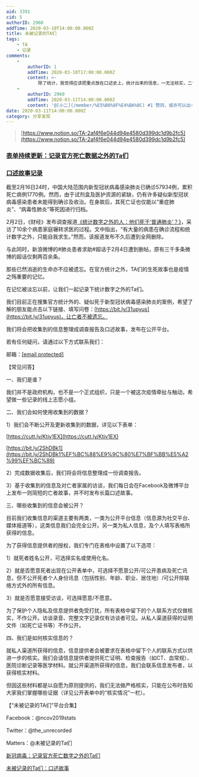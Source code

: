 ```yaml
---
aid: 3391
cid: 5
authorID: 2960
addTime: 2020-03-10T14:00:00.000Z
title: 未被记录的TA们
tags:
    - TA
    - 记录
comments:
    -
        authorID: 1
        addTime: 2020-03-10T17:00:00.000Z
        content: >-
            除了统计，我觉得应该把重点放在口述史上，统计出来的信息，一无法核实，二肯定不全面。深度的个案访谈更有价值，如何让个人记忆与时代环境相互映照，人类学和历史学的口述史可能会有帮助。
    -
        authorID: 2960
        addTime: 2020-03-11T14:00:00.000Z
        content: '@[小二](/member/%E5%B0%8F%E4%BA%8C) #1 赞同，或许可以出一本《武汉的悲鸣》'
date: 2020-03-11T14:00:00.000Z
category: 分享发现
---
```


> [https://www.notion.so/TA-2af4f6e044d94e4580d399dc1d9b2fc5](https://www.notion.so/TA-2af4f6e044d94e4580d399dc1d9b2fc5)

### [](#%E8%A1%A8%E5%8D%95%E6%8C%81%E7%BB%AD%E6%9B%B4%E6%96%B0-%E8%AE%B0%E5%BD%95%E5%AE%98%E6%96%B9%E6%AD%BB%E4%BA%A1%E6%95%B0%E6%8D%AE%E4%B9%8B%E5%A4%96%E7%9A%84ta%E4%BB%AC)[表单持续更新：记录官方死亡数据之外的Ta们](https://www.notion.so/618575c264584e7281be2becc7c3bc88?v=3b934bc4745b4922a5c34a6aca8d0e79)

### [](#%E5%8F%A3%E8%BF%B0%E6%95%85%E4%BA%8B%E8%AE%B0%E5%BD%95)[口述故事记录](https://www.notion.so/cf07550e0afc43efbd9baaaa272a61e3?v=3911495584714578a3062af2606a3c2e)

截至2月16日24时，中国大陆范围内新型冠状病毒感染肺炎已确诊57934例，累积死亡病例1770例。然而，由于试剂盒及医护资源的紧缺，仍有许多疑似新型冠状病毒感染患者未能得到确诊及收治。在身故后，其死亡证也仅能以“重症肺炎”、“病毒性肺炎”等死因进行归档。

2月2日，《财经》发布调查报道[《统计数字之外的人：他们死于‘普通肺炎’？》](https://telegra.ph/2019-nCoV-02-01)，采访了10余个病患家庭辗转求医的过程。文中指出，“有大量的病患在确诊流程和统计数字之外，只能自我求生。”然而，该报道发布不久后遭到全网删除。

与此同时，新浪微博的#肺炎患者求助#超话于2月4日遭到删帖，原有三千多条微博的超话仅剩两百余条。

那些已然消逝的生命亦不应被遗忘。在官方统计之外，TA们的生死故事也是疫情之殇重要的记忆。

在记忆被淡忘以前，让我们一起记录下统计数字之外的Ta们。

我们目前正在搜集官方统计外的、疑似死于新型冠状病毒感染肺炎的案例，希望了解的朋友能点击以下链接、填写问卷：[https://bit.ly/31upyus](https://bit.ly/31upyus)，让亡者不被遗忘。

我们将会把收集到的信息整理成调查报告及口述故事，发布在公开平台。

若有任何疑问，请通过以下方式联系我们：

邮箱：[\[email protected\]](/cdn-cgi/l/email-protection)

【常见问答】

一、我们是谁？

我们并不是政府机构，也不是一个正式组织，只是一个被这次疫情牵扯与触动，希望做一些记录的线上志愿小组。

二、我们会如何使用收集到的数据？

1）我们会不断公开及更新收集到的数据，详见以下表单：

[https://cutt.ly/Ktiv1EX](https://cutt.ly/Ktiv1EX)

[https://bit.ly/2ShDBk1](https://bit.ly/2ShDBk1%EF%BC%88%E9%9C%80%E7%BF%BB%E5%A2%99%EF%BC%89)

2）完成数据收集后，我们将会将信息整理成一份调查报告。

3）基于收集到的信息及对亡者家属的访谈，我们每日会在Facebook及微博平台上发布一则简短的亡者故事，并不时发布长篇口述故事。

三、哪些收集到的信息会被公开？

目前我们收集信息的渠道主要有两类，一类为公开平台信息（信息源为社交平台、媒体报道等），这类信息我们会完全公开。另一类为私人信息，及个人填写表格所获得的信息。

为了获得信息提供者的授权，我们专门在表格中设置了以下选项：

1）就死者姓名公开，可选择实名或使用化名。

2）就是否愿意死者出现在公开表单中，可选择不愿意公开/可公开患病及死亡讯息，但不公开死者个人身份讯息（包括性别、年龄、职业、居住地）/可公开除联络方式外的所有信息。

3）就是否愿意接受访谈，可选择愿意/不愿意。

为了保护个人隐私及信息提供者免受打扰，所有表格中留下的个人联系方式仅做核实，不作公开。访谈录音、完整文字记录仅有访谈者可见。从私人渠道获得的证明文件（如死亡证书等）不作公开。

四、我们是如何核实信息的？

就私人渠道所获得的信息，信息提供者会被要求在表格中留下个人的联系方式以供进一步的核实。我们会请信息提供者提供死亡证明、检查报告（如CT、血常规）、医院诊断记录等医学材料。就公开渠道所获得的信息，我们会联系信息发布者，以获得核实材料。

但因这些材料都是以自愿为原则提供的，我们无法做严格核实，只能在公布时告知大家我们掌握哪些证据（详见公开表单中的“核实情况”一栏）。

【“未被记录的TA们”平台合集】

Facebook：@ncov2019stats

Twitter：@the\_unrecorded

Matters：@未被记录的Ta们

[新冠病毒：记录官方死亡数字之外的Ta们](https://www.notion.so/618575c264584e7281be2becc7c3bc88)

[未被记录的Ta们：口述故事](https://www.notion.so/cf07550e0afc43efbd9baaaa272a61e3)
